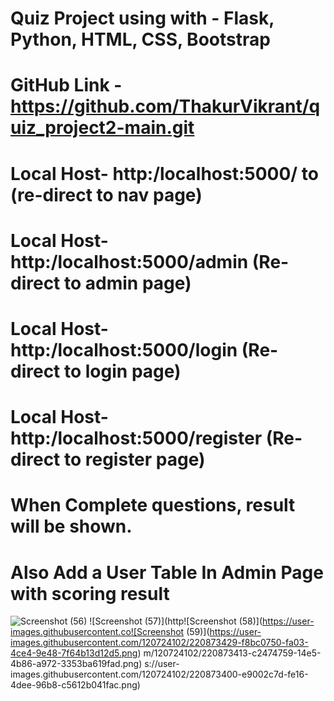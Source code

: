 # Quiz Project using with - Flask, Python, HTML, CSS, Bootstrap
# GitHub Link -https://github.com/ThakurVikrant/quiz_project2-main.git
# Local Host- http:/localhost:5000/ to   (re-direct to nav page)
# Local Host- http:/localhost:5000/admin (Re-direct to admin page)
# Local Host- http:/localhost:5000/login (Re-direct to login page)
# Local Host- http:/localhost:5000/register (Re-direct to register page)
# When Complete questions, result will be shown.
# Also Add a User Table In Admin Page with scoring result
![Screenshot (56)](https://user-images.githubusercontent.com/120724102/220873370-f8e9394e-bbcc-4611-b515-5fcd5bb742fd.png)
![Screenshot (57)](http![Screenshot (58)](https://user-images.githubusercontent.co![Screenshot (59)](https://user-images.githubusercontent.com/120724102/220873429-f8bc0750-fa03-4ce4-9e48-7f64b13d12d5.png)
m/120724102/220873413-c2474759-14e5-4b86-a972-3353ba619fad.png)
s://user-images.githubusercontent.com/120724102/220873400-e9002c7d-fe16-4dee-96b8-c5612b041fac.png)
